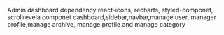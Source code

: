 Admin dashboard
dependency react-icons, recharts, styled-componet, scrollrevela
componet dashboard,sidebar,navbar,manage user, manager profile,manage archive, manage profile and manage category

